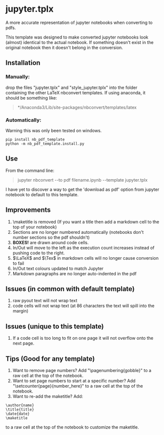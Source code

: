 # jupyter.tplx
A more accurate representation of jupyter notebooks when converting to pdfs.

This template was designed to make converted jupyter notebooks look (almost) identical to the actual notebook. If something doesn't exist in the original notebook then it doesn't belong in the conversion.

## Installation

### Manually:
drop the files "jupyter.tplx" and "style_jupyter.tplx" into the folder containing the other LaTeX nbconvert templates. If using anaconda, it should be something like: 
> */Anaconda3/Lib/site-packages/nbconvert/templates/latex

### Automatically:
Warning this was only been tested on windows.
```
pip install nb_pdf_template
python -m nb_pdf_template.install.py
```

## Use
From the command line:
> jupyter nbconvert --to pdf filename.ipynb --template jupyter.tplx

I have yet to discover a way to get the 'download as pdf' option from jupyter notebook to default to this template.

## Improvements
1. \maketitle is removed (If you want a title then add a markdown cell to the top of your notebook)
2. Sections are no longer numbered automatically (notebooks don't number sections so the pdf shouldn't)
3. **BOXES!** are drawn around code cells.
4. In/Out will move to the left as the execution count increases instead of pushing code to the right.
5. $\LaTeX$ and $\Tex$ in markdown cells will no longer cause conversion to fail
6. In/Out text colours updated to match Jupyter
7. Markdown paragraphs are no longer auto-indented in the pdf

## Issues (in common with default template)
1. raw pyout text will not wrap text
2. code cells will not wrap text (at 86 characters the text will spill into the margin)

## Issues (unique to this template)
1. If a code cell is too long to fit on one page it will not overflow onto the next page.

## Tips (Good for any template)
1. Want to remove page numbers? Add "\pagenumbering{gobble}" to a raw cell at the top of the notebook.
2. Want to set page numbers to start at a specific number? Add "\setcounter{page}{number_here}" to a raw cell at the top of the notebook.
3. Want to re-add the maketitle? Add:
```
\author{name}
\title{title}
\date{date}
\maketitle
```
to a raw cell at the top of the notebook to customize the maketitle.
